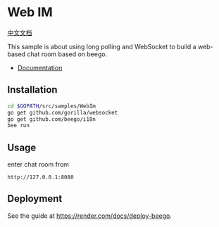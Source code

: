 # Web IM

[中文文档](./README_ZH.md)

This sample is about using long polling and WebSocket to build a web-based chat room based on beego.

- [Documentation](http://beego.me/docs/examples/chat.md)

## Installation

```bash
cd $GOPATH/src/samples/WebIm
go get github.com/gorilla/websocket
go get github.com/beego/i18n
bee run
```

## Usage

enter chat room from

```http
http://127.0.0.1:8080 
```

## Deployment

See the guide at <https://render.com/docs/deploy-beego>.
